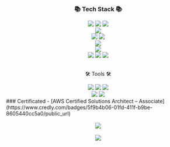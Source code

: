 <div align=center>
	<h3>📚 Tech Stack 📚</h3>
</div>
<div align="center">
	<img src="https://img.shields.io/badge/Amazon EKS-FF9900?style=flat&logo=Amazon EKS&logoColor=white" />
	<img src="https://img.shields.io/badge/Amazon ECS-FF9900?style=flat&logo=Amazon ECS&logoColor=white" />
	<img src="https://img.shields.io/badge/Kubernetes-7B42BC?style=flat&logo=Kubernetes&logoColor=white" />
	<br>
	<img src="https://img.shields.io/badge/Terraform-7B42BC?style=flat&logo=Terraform&logoColor=white" />
	<br>
	<img src="https://img.shields.io/badge/GitHub Actions-2088FF?style=flat&logo=GitHub Actions&logoColor=white" />
	<img src="https://img.shields.io/badge/Argo-EF7B4D?style=flat&logo=Argo&logoColor=white" />
	<br>
 	<img src="https://img.shields.io/badge/Datadog-632CA6?style=flat&logo=Datadog&logoColor=white"/> 
	<br>
	<img src="https://img.shields.io/badge/Istio-466BB0?style=flat&logo=Istio&logoColor=white" />
	<br>
	<img src="https://img.shields.io/badge/NGINX-009639?style=flat&logo=NGINX&logoColor=white" />
	<img src="https://img.shields.io/badge/Linux-FCC624?style=flat&logo=Linux&logoColor=white" />
	<img src="https://img.shields.io/badge/k6-7D64FF?style=flat&logo=k6&logoColor=white" />
	<br>
</div>
<br>
<div align=center>
	<p>🛠 Tools 🛠</p>
</div>
<div align=center>
	<img src="https://img.shields.io/badge/Visual%20Studio%20Code-007ACC?style=flat&logo=VisualStudioCode&logoColor=white" />
	<img src="https://img.shields.io/badge/Vim-019733?style=flat&logo=Vim&logoColor=white" />
	<img src="https://img.shields.io/badge/Lens-3D90CE?style=flat&logo=Lens&logoColor=white" />
	<br>
	<img src="https://img.shields.io/badge/AWS-232F3E?style=flat&logo=AmazonAWS&logoColor=white" />
	<img src="https://img.shields.io/badge/GitHub-181717?style=flat&logo=GitHub&logoColor=white" />
	<br>
</div>
### Certificated
 - [AWS Certified Solutions Architect – Associate](https://www.credly.com/badges/5f9b4b06-01fd-411f-b9be-8605440cc5a0/public_url)
<div align=center>
	<br>
	<img src="https://github-readme-stats.vercel.app/api/top-langs/?username=b100to&layout=compact"><br><br>
	<img src="https://github-readme-stats.vercel.app/api?username=b100to&show_icons=true">
</div>
